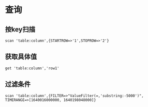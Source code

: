 # 查询

## 按key扫描

```
scan 'table:column',{STARTROW=>'1',STOPROW=>'2'}
```

## 获取具体值

```
get 'table:column','row1'
```

## 过滤条件

```
scan 'table:column',{FILTER=>"ValueFilter(=,'substring:-5000')", TIMERANGE=>[1640016000000, 1640198048000]}
```

